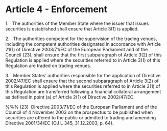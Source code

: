# Article 4 - Enforcement


1.   The authorities of the Member State where the issuer that issues securities is established shall ensure that Article 3(1) is applied.

2.   The authorities competent for the supervision of the trading venues, including the competent authorities designated in accordance with Article 21(1) of Directive 2003/71/EC of the European Parliament and of the Council (23), shall ensure that the first subparagraph of Article 3(2) of this Regulation is applied where the securities referred to in Article 3(1) of this Regulation are traded on trading venues.

3.   Member States’ authorities responsible for the application of Directive 2002/47/EC shall ensure that the second subparagraph of Article 3(2) of this Regulation is applied where the securities referred to in Article 3(1) of this Regulation are transferred following a financial collateral arrangement as defined in point (a) of Article 2(1) of Directive 2002/47/EC.

%%% (23)  Directive 2003/71/EC of the European Parliament and of the Council of 4 November 2003 on the prospectus to be published when securities are offered to the public or admitted to trading and amending Directive 2001/34/EC (OJ L 345, 31.12.2003, p. 64).
